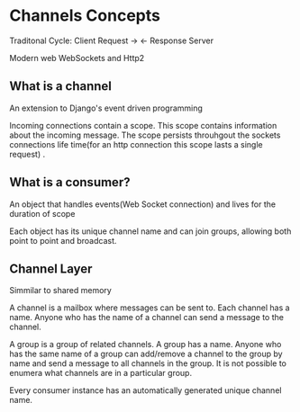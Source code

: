 # Channels Concepts

Traditonal Cycle:
Client
Request ->
<- Response 
Server

Modern web
WebSockets and Http2


## What is a channel

An extension to Django's event driven programming

Incoming connections contain a scope. This scope contains information about the incoming message. The scope persists throuhgout the  sockets connections life time(for an http connection this scope lasts a single request) .

## What is a consumer?

An object that handles events(Web Socket connection) and lives for the duration of scope

Each object has its unique channel name and can join groups, allowing both point to point and broadcast.


## Channel Layer

Simmilar to shared memory

A channel is a mailbox where messages can be sent to. Each channel has a name. Anyone who has the name of a channel can send a message to the channel.

A group is a group of related channels. A group has a name. Anyone who has the same name of a group can add/remove a channel to the group by name and send a message to all channels in the group. It is not possible to enumera what channels are in a particular group.

Every consumer instance has an automatically generated unique channel name.